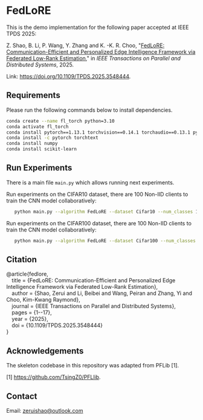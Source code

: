 # FedLoRE

This is the demo implementation for the following paper accepted at IEEE TPDS 2025:

Z. Shao, B. Li, P. Wang, Y. Zhang and K. -K. R. Choo, "<ins>FedLoRE: Communication-Efficient and Personalized Edge Intelligence Framework via Federated Low-Rank Estimation</ins>," in *IEEE Transactions on Parallel and Distributed Systems*, 2025.

Link: https://doi.org/10.1109/TPDS.2025.3548444.

## Requirements
Please run the following commands below to install dependencies.

```bash
conda create --name fl_torch python=3.10
conda activate fl_torch
conda install pytorch==1.13.1 torchvision==0.14.1 torchaudio==0.13.1 pytorch-cuda=11.6 -c pytorch -c nvidia
conda install -c pytorch torchtext
conda install numpy
conda install scikit-learn
```

## Run Experiments
There is a main file `main.py` which allows running next experiments.

Run experiments on the CIFAR10 dataset, there are 100 Non-IID clients to train the CNN model collaboratively:
```bash
   python main.py --algorithm FedLoRE --dataset Cifar10 --num_classes 10 --num_clients 100
```

Run experiments on the CIFAR100 dataset, there are 100 Non-IID clients to train the CNN model collaboratively:
```bash
   python main.py --algorithm FedLoRE --dataset Cifar100 --num_classes 100 --num_clients 100
```

## Citation

@article{fedlore,<br/>
`  `title = {FedLoRE: Communication-Efficient and Personalized Edge Intelligence Framework via Federated Low-Rank Estimation},<br/>
`  `author = {Shao, Zerui and Li, Beibei and Wang, Peiran and Zhang, Yi and Choo, Kim-Kwang Raymond},<br/>
`  `journal = {IEEE Transactions on Parallel and Distributed Systems},<br/>
`  `pages = {1--17},<br/>
`  `year = {2025},<br/>
`  `doi = {10.1109/TPDS.2025.3548444}<br/>
}

## Acknowledgements

The skeleton codebase in this repository was adapted from PFLib [1].

[1] https://github.com/TsingZ0/PFLlib.

## Contact

Email: zeruishao@outlook.com
